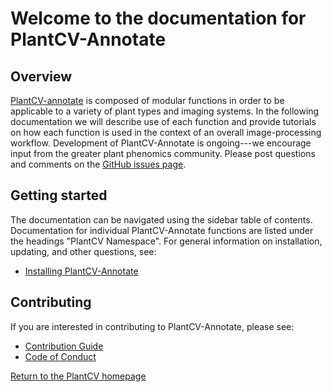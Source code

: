 # Welcome to the documentation for PlantCV-Annotate

## Overview

[PlantCV-annotate](https://github.com/danforthcenter/plantcv-annotate) is composed of modular functions in order to be applicable to a 
variety of plant types and imaging systems. In the following documentation we will describe use of each function and 
provide tutorials on how each function is used in the context of an overall image-processing workflow. Development of 
PlantCV-Annotate is ongoing---we encourage input from the greater plant phenomics community. Please post questions and comments 
on the [GitHub issues page](https://github.com/danforthcenter/plantcv-annotate/issues).

## Getting started

The documentation can be navigated using the sidebar table of contents. Documentation for individual PlantCV-Annotate functions
are listed under the headings "PlantCV Namespace". For general information on installation,
updating, and other questions, see:

* [Installing PlantCV-Annotate](installation.md)

## Contributing 

If you are interested in contributing to PlantCV-Annotate, please see:

* [Contribution Guide](CONTRIBUTING.md)
* [Code of Conduct](CODE_OF_CONDUCT.md)

[Return to the PlantCV homepage](https://plantcv.org)

